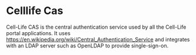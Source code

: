 # Celllife Cas

Cell-Life CAS is the central authentication service used by all the Cell-Life portal applications. 
It uses https://en.wikipedia.org/wiki/Central_Authentication_Service and integrates with an LDAP server
such as OpenLDAP to provide single-sign-on.

